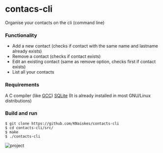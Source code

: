 # contacs-cli

Organise your contacts on the cli (command line)

### Functionality

- Add a new contact (checks if contact with the same name and lastname already
exists)
- Remove a contact (checks if contact exists)
- Edit an existing contact (same as remove option, checks first if contact
exists)
- List all your contacts

### Requirements
A C compiler (like [GCC](https://gcc.gnu.org/))
[SQLite](https://sqlite.org/index.html/) (It is already installed in most
GNU/Linux distributions)

### Build and run

```
$ git clone https://github.com/KNaiskes/contacts-cli
$ cd contacts-cli/src/
$ make
$ ./contacts-cli
```
![project](https://user-images.githubusercontent.com/6069054/70173772-408fbf00-16dc-11ea-8425-8294eb90f7a9.gif)